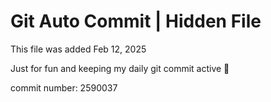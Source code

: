 # Git Auto Commit | Hidden File

This file was added Feb 12, 2025

Just for fun and keeping my daily git commit active 🤪

commit number: 2590037
